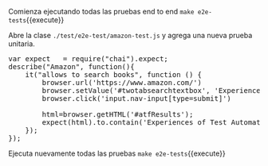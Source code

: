 Comienza ejecutando todas las pruebas end to end `make e2e-tests`{{execute}}

Abre la clase `./test/e2e-test/amazon-test.js` y agrega una nueva prueba unitaria.

<pre class="file" data-filename="./test/e2e-test/amazon-test.js" data-target="replace">
var expect   = require("chai").expect;
describe("Amazon", function(){
    it("allows to search books", function () {
        browser.url('https://www.amazon.com/')
        browser.setValue('#twotabsearchtextbox', 'Experiences of Test Automation')
        browser.click('input.nav-input[type=submit]')
        
        html=browser.getHTML('#atfResults');
        expect(html).to.contain('Experiences of Test Automation: Case Studies of Software Test Automation');
    });
});
</pre>

Ejecuta nuevamente todas las pruebas `make e2e-tests`{{execute}}